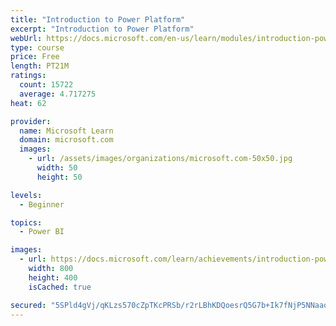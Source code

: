 ```yaml
---
title: "Introduction to Power Platform"
excerpt: "Introduction to Power Platform"
webUrl: https://docs.microsoft.com/en-us/learn/modules/introduction-power-platform/
type: course
price: Free
length: PT21M
ratings:
  count: 15722
  average: 4.717275
heat: 62

provider:
  name: Microsoft Learn
  domain: microsoft.com
  images:
    - url: /assets/images/organizations/microsoft.com-50x50.jpg
      width: 50
      height: 50

levels:
  - Beginner

topics:
  - Power BI

images:
  - url: https://docs.microsoft.com/learn/achievements/introduction-power-platform-social.png
    width: 800
    height: 400
    isCached: true

secured: "5SPld4gVj/qKLzs570cZpTKcPRSb/r2rLBhKDQoesrQ5G7b+Ik7fNjP5NNaaqY5ChqUlYnbrGhx+DOH6KsQXU9VhN7zHBQfP0S4jYg1Kq5mwjz1XVwxpcja+q/rMIzsEOkqm8uVcEThe2aznV0mp77bsGQTnXO0YYf5kMMf49Pjh8HKwZ5g46oMSIYvhaWvQPGKH7t7b8sVN9rRLwyXK4sH8vAEqorL+CgsPtdQ0056yXhZF0wHHJzya7c3SYyoQ2IYYm0dVAAoYt/UHKNUE16Ljg3pqscvMWgxBeUxKIXvryDAgbNEe6VM2Bzm/W32IoF5evegsGg695hFf9UUgsTya2GYjRy0EgnuOivMCuR/jxvfDfpGJzWUb9SkwIXgOqgDDYukF8S0tddhEBpKfygnZ38/jZQpJn0p6df0gm2wxJyGJgJ+mh5Z5mfX/Iuo0;a6wTimlR3v6vsgyc1uBo6Q=="
---
```


